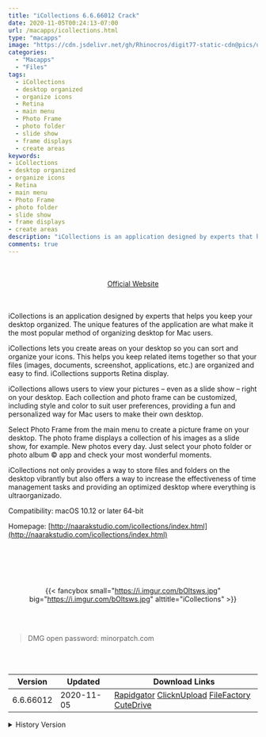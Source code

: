 ```yaml
---
title: "iCollections 6.6.66012 Crack"
date: 2020-11-05T00:24:13-07:00
url: /macapps/icollections.html
type: "macapps"
image: "https://cdn.jsdelivr.net/gh/Rhinocros/digit77-static-cdn@pics/uPic/exoVlZ.png"
categories:
  - "Macapps"
  - "Files"
tags:
  - iCollections
  - desktop organized
  - organize icons
  - Retina
  - main menu
  - Photo Frame
  - photo folder
  - slide show
  - frame displays
  - create areas
keywords:
- iCollections
- desktop organized
- organize icons
- Retina
- main menu
- Photo Frame
- photo folder
- slide show
- frame displays
- create areas
description: "iCollections is an application designed by experts that helps you keep your desktop organized. The unique features of the application are what make it the most popular method of organizing desktop for Mac users."
comments: true
---
```


<br/>
<br/>
<center>
<a href="http://naarakstudio.com/icollections/index.html" target="blank"><div class="border border-blue-500 rounded-lg transition duration-500 
    ease-in-out w-48 text-lg text-blue-500 text-center px-2 hover:bg-blue-500 hover:text-white">
  Official Website 
</div></a>
</center>
<br/>
<br/>

iCollections is an application designed by experts that helps you keep your desktop organized. The unique features of the application are what make it the most popular method of organizing desktop for Mac users.

iCollections lets you create areas on your desktop so you can sort and organize your icons. This helps you keep related items together so that your files (images, documents, screenshot, applications, etc.) are organized and easy to find. iCollections supports Retina display.

iCollections allows users to view your pictures – even as a slide show – right on your desktop. Each collection and photo frame can be customized, including style and color to suit user preferences, providing a fun and personalized way for Mac users to make their own desktop.

Select Photo Frame from the main menu to create a picture frame on your desktop. The photo frame displays a collection of his images as a slide show, for example. New photos every day. Just select your photo folder or photo album © app and check your most wonderful moments.

iCollections not only provides a way to store files and folders on the desktop vibrantly but also offers a way to increase the effectiveness of time management tasks and providing an optimized desktop where everything is ultraorganizado.

Compatibility: macOS 10.12 or later 64-bit

Homepage: [http://naarakstudio.com/icollections/index.html](http://naarakstudio.com/icollections/index.html)

<br/>
<br/>
<script async src="https://pagead2.googlesyndication.com/pagead/js/adsbygoogle.js"></script>
<ins class="adsbygoogle"
     style="display:block; text-align:center;"
     data-ad-layout="in-article"
     data-ad-format="fluid"
     data-ad-client="ca-pub-8746275014476192"
     data-ad-slot="5144997159"></ins>
<script>
     (adsbygoogle = window.adsbygoogle || []).push({});
</script>
<br/>
<br/>


<center>

{{< fancybox small="https://i.imgur.com/bOltsws.jpg" big="https://i.imgur.com/bOltsws.jpg" alttitle="iCollections" >}}

</center>

<br/>
<br/>


> DMG open password: minorpatch.com

<br/>

<br/>
<div id="history_version" class="history_version">

| Version | Updated | Download Links |
| ---- | ---- | ---- |
| 6.6.66012 | 2020-11-05 | [Rapidgator](https://ouo.io/2iAQ4Io)   [ClicknUpload](https://ouo.io/hCmV8P)   [FileFactory](https://ouo.io/Z47qye)   [CuteDrive](https://ouo.io/w9QskbR) |
<details>
<summary>History Version</summary>

| Version | Updated | Download Links |
| ---- | ---- | ---- |
| 6.5.4.65432 | 2020-09-18 | [UsersCloud](https://ouo.io/VJ4glX)   [ClicknUpload](https://ouo.io/udrivG)   [FileFactory](https://ouo.io/46GrEh)   [CuteDrive](https://ouo.io/vPEAxU) |
| 6.5.4.65414 | 2020-09-11 | [UsersCloud](https://ouo.io/KZXFNk)   [ClicknUpload](https://ouo.io/pm09PM)   [FileFactory](https://ouo.io/8H2t1ac)   [CuteDrive](https://ouo.io/HsmH8s) |
| 6.5.4.65408 | 2020-09-08 | [UsersCloud](https://ouo.io/9oyhar)   [ClicknUpload](https://ouo.io/Pa4mCT)   [FileFactory](https://ouo.io/ZP7yH4)   [CuteDrive](https://ouo.io/XMSS7PV) |
| 6.5.3.65311 | 2020-08-22 | [UsersCloud](https://ouo.io/5E4iA1)   [ClicknUpload](https://ouo.io/2zN6IZJ)   [FileFactory](https://ouo.io/4gws3L)   [CuteDrive](https://ouo.io/Bq39Y1) |
| 6.5.3.65304 | 2020-08-08 | [UsersCloud](https://ouo.io/MyVeES)   [ClicknUpload](https://ouo.io/chO2ny5)   [FileFactory](https://ouo.io/QOzCVL)   [CuteDrive](https://ouo.io/HpMa9l) |
| 6.5.3 | 2020-08-04 | [UsersCloud](https://ouo.io/E3dtN9)   [ClicknUpload](https://ouo.io/iH2T0A)   [FileFactory](https://ouo.io/yIKRIg)   [CuteDrive](https://ouo.io/fWfiR9) |
| 6.5.2 | 2020-07-28 | [UsersCloud](https://ouo.io/VcQzRP)   [ClicknUpload](https://ouo.io/07WSNz)   [FileFactory](https://ouo.io/OdvSqo)   [CuteDrive](https://ouo.io/4iJNUL) |
| 6.5.1.65111 | 2020-07-22 | [UsersCloud](https://ouo.io/bbu2eQ)   [ClicknUpload](https://ouo.io/Yg6ec6)   [FileFactory](https://ouo.io/0DVvpE)   [CuteDrive](https://ouo.io/EoPIRu) |
| 6.5.65102 | 2020-07-06 | [UsersCloud](https://ouo.io/m865tb)   [ClicknUpload](https://ouo.io/kC96F3)   [FileFactory](https://ouo.io/PVdPkF)   [CuteDrive](https://ouo.io/17Svh) |
| 6.5.65015 | 2020-06-21 | [UsersCloud](https://ouo.io/lcNx7a)   [ClicknUpload](https://ouo.io/EZlwqS)   [FileFactory](https://ouo.io/oX3iWzK)   [CuteDrive](https://ouo.io/m4zonb) |
| 6.5.65010 | 2020-06-20 | [UsersCloud](https://ouo.io/82D9c9)   [ClicknUpload](https://ouo.io/22LvXVd)   [FileFactory](https://ouo.io/ZKxLFo9)   [CuteDrive](https://ouo.io/1V37Y) |
| 6.4.3.64323 | 2020-06-09 | [UsersCloud](https://ouo.io/CFmjhi)   [ClicknUpload](https://ouo.io/XgMGMV)   [FileFactory](https://ouo.io/83Mi5Y)   [CuteDrive](https://ouo.io/UbIsqSW) |
| 6.4.3.64321 | 2020-06-08 | [UsersCloud](https://ouo.io/wNGfww)   [ClicknUpload](https://ouo.io/90PZMn)   [FileFactory](https://ouo.io/HNY9AG)   [CuteDrive](https://ouo.io/nsbNhf) |
| 6.4.3.64320 | 2020-06-07 | [UsersCloud](https://ouo.io/zIUeSM)   [ClicknUpload](https://ouo.io/tUAS0p)   [FileFactory](https://ouo.io/1my7iw)   [CuteDrive](https://ouo.io/i45hk5) |
| 6.4.3.64318 | 2020-06-06 | [UsersCloud](https://ouo.io/bp2CeO)   [ClicknUpload](https://ouo.io/PzM1Gw)   [FileFactory](https://ouo.io/4s1BvD)   [CuteDrive](https://ouo.io/bNyebY) |
| 6.4.3.64311 | 2020-06-04 | [UsersCloud](https://ouo.io/T8VGMk6)   [ClicknUpload](https://ouo.io/9OobBO)   [FileFactory](https://ouo.io/3x9y9b)   [CuteDrive](https://ouo.io/lbkFYO) |
| 6.4.1.64104 | 2020-05-21 | [UsersCloud](https://ouo.io/CnpeR2)   [ClicknUpload](https://ouo.io/XL154p)   [FileFactory](https://ouo.io/383rD)   [CuteDrive](https://ouo.io/Kg3Owd) |
| 6.4.64012 | 2020-05-19 | [UsersCloud](https://ouo.io/DNO3Dj)   [ClicknUpload](https://ouo.io/1Nb8AM)   [FileFactory](https://ouo.io/yZpgCV)   [CuteDrive](https://ouo.io/foJMWg) |
| 6.4.64004 | 2020-05-16 | [UsersCloud](https://ouo.io/EUCGlv2)   [ClicknUpload](https://ouo.io/pwn23ud)   [FileFactory](https://ouo.io/KlApbL)   [CuteDrive](https://ouo.io/RLrXmZN) |
| 6.3.3.63311 | 2020-05-15 | [UsersCloud](https://ouo.io/qEJfhU)   [ClicknUpload](https://ouo.io/WJXmfo)   [FileFactory](https://ouo.io/oPD2rY)   [CuteDrive](https://ouo.io/1zd4EE) |
| 6.3.2.63208 | 2020-05-03 | [UsersCloud](https://ouo.io/K5RC5N)   [ClicknUpload](https://ouo.io/GCvijO)   [FileFactory](https://ouo.io/n5FDPE)   [CuteDrive](https://ouo.io/ThzrV3) |
| 6.3.2.63206 | 2020-04-25 | [UsersCloud](https://ouo.io/7XWech)   [ClicknUpload](https://ouo.io/DSpNvHh)   [FileFactory](https://ouo.io/hfLogbG)   [CuteDrive](https://ouo.io/JjCfKm) |
| 6.3.2.63204 | 2020-04-23 | [UsersCloud](https://ouo.io/IJjiyp)   [ClicknUpload](https://ouo.io/bkKeYM)   [FileFactory](https://ouo.io/jm8XUS)   [CuteDrive](https://ouo.io/Mm1R2h) |
| 6.3.1.63111 | 2020-04-18 | [UsersCloud](https://ouo.io/GFgZgc)   [ClicknUpload](https://ouo.io/teyTnL)   [FileFactory](https://ouo.io/3DkkuI)   [CuteDrive](https://ouo.io/TDrr6bh) |
| 6.3.1 | 2020-04-14 | [UsersCloud](https://ouo.io/LNsFng)   [ClicknUpload](https://ouo.io/XIKi9d)   [FileFactory](https://ouo.io/wym1TB)   [CuteDrive](https://ouo.io/ceshhr) |
| 6.3.63108 | 2020-04-11 | [UsersCloud](https://ouo.io/hq78lC)   [ClicknUpload](https://ouo.io/EHjG33)   [FileFactory](https://ouo.io/pXHeUyI)   [CuteDrive](https://ouo.io/Jc97Fy) |
| 6.3.63025 | 2020-04-02 | [UsersCloud](https://ouo.io/VhpL0RQ)   [ClicknUpload](https://ouo.io/PyFNYF)   [FileFactory](https://ouo.io/JbQCAW)   [CuteDrive](https://ouo.io/MjQ17p) |
| 6.3.63022 | 2020-03-27 | [UsersCloud](https://ouo.io/a4ZskY)   [ClicknUpload](https://ouo.io/o0Oze2)   [FileFactory](https://ouo.io/0cBqHOS)   [CuteDrive](https://ouo.io/gF5NnO) |
| 6.3.63021 | 2020-03-26 | [UsersCloud](https://ouo.io/N9185b)   [ClicknUpload](https://ouo.io/rtA84m)   [FileFactory](https://ouo.io/kf5Tem)   [CuteDrive](https://ouo.io/1EGNlF) |
| 6.2.2.62211 | 2020-02-24 | [UsersCloud](https://ouo.io/a6gm1D)   [ClicknUpload](https://ouo.io/rzll8Vo)   [FileFactory](https://ouo.io/J0Yq18)   [CuteDrive](https://ouo.io/7kGwLl) |
| 6.2.2.62210 | 2020-02-18 | [UsersCloud](https://ouo.io/e7xI2I)   [ClicknUpload](https://ouo.io/5EuyfL)   [Mega](https://ouo.io/WQ24og)   [CuteDrive](https://ouo.io/NIG9Jw) |
| 6.2.2 | 2020-02-03 | [UsersCloud](https://ouo.io/O9sat7)   [ClicknUpload](https://ouo.io/8YORf1r)   [Mega](https://ouo.io/3abEXE)   [CuteDrive](https://ouo.io/kYhllP) |
| 6.2.1 | 2020-01-29 | [UsersCloud](https://ouo.io/qfa0361)   [ClicknUpload](https://ouo.io/wvbHKt)   [Mega](https://ouo.io/gkPNKT)   [CuteDrive](https://ouo.io/r1P5NF) |
| 6.2.62042 | 2020-01-22 | [UsersCloud](https://ouo.io/8bIazq)   [ClicknUpload](https://ouo.io/qlocwR)   [Mega](https://ouo.io/qBYcq8C)   [CuteDrive](https://ouo.io/4td9Xp) |
</details>

</div>
